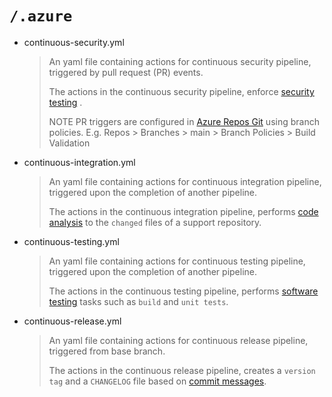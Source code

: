 # `/.azure`

- continuous-security.yml
  > An yaml file containing actions for continuous security pipeline, triggered by pull request (PR) events.
  >
  > The actions in the continuous security pipeline, enforce [security testing](https://sentenz.github.io/guide/internal/about/xops.html#3-devsecops) .
  >
  > NOTE PR triggers are configured in [Azure Repos Git](https://docs.microsoft.com/en-us/azure/devops/repos/git/branch-policies?view=azure-devops&tabs=browser#build-validation) using branch policies.
  > E.g. Repos > Branches > main > Branch Policies > Build Validation

- continuous-integration.yml
  > An yaml file containing actions for continuous integration pipeline, triggered upon the completion of another pipeline.
  >
  > The actions in the continuous integration pipeline, performs [code analysis](https://sentenz.github.io/guide/internal/about/software-analysis.html) to the `changed` files of a support repository.

- continuous-testing.yml
  > An yaml file containing actions for continuous testing pipeline, triggered upon the completion of another pipeline.
  >
  > The actions in the continuous testing pipeline, performs [software testing](https://sentenz.github.io/guide/internal/about/software-testing.html) tasks such as `build` and `unit tests`.

- continuous-release.yml
  > An yaml file containing actions for continuous release pipeline, triggered from base branch.
  >
  > The actions in the continuous release pipeline, creates a `version tag` and a `CHANGELOG` file based on [commit messages](https://sentenz.github.io/guide/internal/guideline/commit-message-guide.html).

